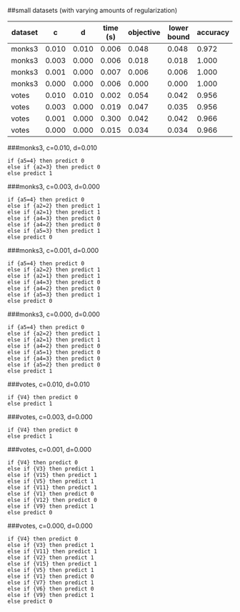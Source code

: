 ##small datasets (with varying amounts of regularization)

| dataset | c | d | time (s) | objective | lower bound | accuracy | upper bound | length |
| --- | --- | --- | --- | --- | --- | --- | --- | --- |
| monks3 | 0.010 | 0.010 | 0.006 | 0.048 | 0.048 | 0.972 | 0.972 | 2 |
| monks3 | 0.003 | 0.000 | 0.006 | 0.018 | 0.018 | 1.000 | 1.000 | 6 |
| monks3 | 0.001 | 0.000 | 0.007 | 0.006 | 0.006 | 1.000 | 1.000 | 6 |
| monks3 | 0.000 | 0.000 | 0.006 | 0.000 | 0.000 | 1.000 | 1.000 | 7 |
| votes | 0.010 | 0.010 | 0.002 | 0.054 | 0.042 | 0.956 | 0.968 | 1 |
| votes | 0.003 | 0.000 | 0.019 | 0.047 | 0.035 | 0.956 | 0.968 | 1 |
| votes | 0.001 | 0.000 | 0.300 | 0.042 | 0.042 | 0.966 | 0.966 | 8 |
| votes | 0.000 | 0.000 | 0.015 | 0.034 | 0.034 | 0.966 | 0.966 | 10 |

###monks3, c=0.010, d=0.010

	if {a5=4} then predict 0
	else if {a2=3} then predict 0
	else predict 1

###monks3, c=0.003, d=0.000

	if {a5=4} then predict 0
	else if {a2=2} then predict 1
	else if {a2=1} then predict 1
	else if {a4=3} then predict 0
	else if {a4=2} then predict 0
	else if {a5=3} then predict 1
	else predict 0

###monks3, c=0.001, d=0.000

	if {a5=4} then predict 0
	else if {a2=2} then predict 1
	else if {a2=1} then predict 1
	else if {a4=3} then predict 0
	else if {a4=2} then predict 0
	else if {a5=3} then predict 1
	else predict 0

###monks3, c=0.000, d=0.000

	if {a5=4} then predict 0
	else if {a2=2} then predict 1
	else if {a2=1} then predict 1
	else if {a4=2} then predict 0
	else if {a5=1} then predict 0
	else if {a4=3} then predict 0
	else if {a5=2} then predict 0
	else predict 1

###votes, c=0.010, d=0.010

	if {V4} then predict 0
	else predict 1

###votes, c=0.003, d=0.000

	if {V4} then predict 0
	else predict 1

###votes, c=0.001, d=0.000

	if {V4} then predict 0
	else if {V3} then predict 1
	else if {V15} then predict 1
	else if {V5} then predict 1
	else if {V11} then predict 1
	else if {V1} then predict 0
	else if {V12} then predict 0
	else if {V9} then predict 1
	else predict 0

###votes, c=0.000, d=0.000

	if {V4} then predict 0
	else if {V3} then predict 1
	else if {V11} then predict 1
	else if {V2} then predict 1
	else if {V15} then predict 1
	else if {V5} then predict 1
	else if {V1} then predict 0
	else if {V7} then predict 1
	else if {V6} then predict 0
	else if {V9} then predict 1
	else predict 0

